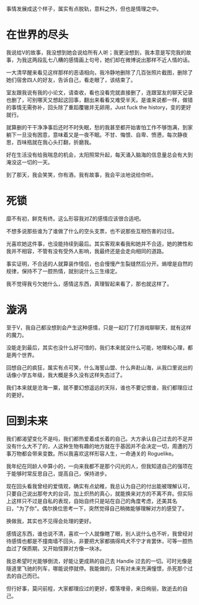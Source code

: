 <!--
@key 27
@title 樱落
@date 2020-12-26
@labels Diary
@description 对于前两段感情的一点感悟
-->

事情发展成这个样子，属实有点脱轨，意料之外，但也是情理之中。

# 在世界的尽头
我说给V的故事，我没想到她会说给所有人听；我更没想到，我本意是写完我的故事，为我这两段乱七八糟的感情画上句号，她们却在微博说出那样不近人情的话。

一大清早醒来看见这样那样的恶语相向，我冷静地删除了几百张照片截图，删除了她们宿舍四人的好友，告诉自己，看走眼了，该结束了。

室友跟我说有我的小论文，请查收，看也没看完就直接删了，连跟室友的聊天记录也删了，可别哪天又想起这回事，翻出来看看又难受半天。是谁来说都一样，做错的事情无需弥补，回头除了重蹈覆辙并无卵用，Just fuck the history，变的更好就行。

就算删的干干净净事后还时不时失眠，愁的我甚至都开始害怕工作不够饱满，到家躺下一旦没有困意，意味着又是一夜不眠。不甘、悔恨、自卑、愤懑，每次静夜思，百味瓶就在我心头打翻，折磨我。

好在生活没有给我喘息的机会，太阳照常升起，每天涌入脑海的信息量总会有大到淹没这一切的一天。

到了那天，我会笑笑，你有酒，我有故事，我会平淡地说给你听。

# 死锁
靡不有初，鲜克有终。这么形容我对Z的感情应该很合适吧。

不想多说那些谁为了谁做了什么的空头支票，也不说那些互相伤害的过往。

光喜欢她这件事，也没能持续到最后。其实客观来看我和她并不合适，她的脾性和我并不相容，不管有没有受外人影响，我最终还是会走向相同的道路。

事实证明，不合适的人就算装作情侣，也会慢慢产生裂缝然后分开。熵增是自然的规律，保持不了一腔热情，就别说什么三生缘定。

我不觉得我亏欠她什么，感情这东西，真理智起来看了，那也就这样了。

# 漩涡
至于V，我自己都没想到会产生这种感情，只是一起打了打游戏聊聊天，就有这样的魔力。

没能走到最后，其实也没什么好可惜的，我们本来就没什么可能，地理和心理，都是两个世界。

回想自己的疯狂，属实有点可笑，什么海誓山盟、什么奔赴山海，从我口里说出的话像小学五年级，我大概是多久没有这样失态过了。

我们本来就是沧海一粟，就不要幻想遥远的天际，谁也不要记恨谁，我们都理应过的更好。

# 回到未来
我们都渴望变化不是吗，我们都热爱着成长着的自己。大方承认自己过去的不足并没有什么大不了的，人这种生物有趣的地方就在于基因并不会决定一切，周遭的万事万物都会带来变数。所以我喜欢这样形容人生，一命通关的 Roguelike。

我年纪在同龄人中算小的，一向来我都不是那个闪光的人，但我知道自己的强项在于能够时常反思自己，提高自己，保持进步。

现在回头看我曾经的爱情观，确实有点幼稚，我总认为自己的付出能被理解认可，只要自己说出那夸大的台词，加上炽热的真心，就能换来对方的不离不弃。但实际上这样只不过是自私的表现，自始自终只是站在自己的角度考虑，还美其名曰，"为了你"。偶尔换位思考一下，突然觉得自己稍微能够理解对方的感受了。

换做我，其实也不见得会处理的更好。

感情这东西，谁也说不清，喜欢一个人就像瞎了眼，别人说什么也不听，我曾经对待感情也都是不撞南墙不回头，非要把大家都搞得鸡犬不宁才肯罢休，可等一腔热血过了保质期，又开始怪罪对方像一块冰。

我总希望时光能够倒流，好能让更成熟的自己去 Handle 过去的一切。可时光像是隧道里飞驰的列车，哪能说停就停。我能做的，只有对未来充满憧憬，杀死那个过去的自己而已。

但行好事，莫问前程，大家都理应过的更好，樱落埋骨，来日绚丽，致逝去的自己。
